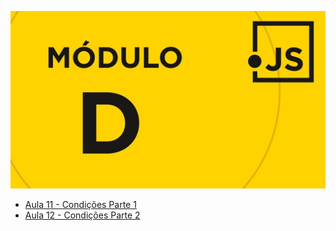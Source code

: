 ![](moduloD.jpg)

- [Aula 11 - Condições Parte 1](Aula11/)
- [Aula 12 - Condições Parte 2](Aula12/)
